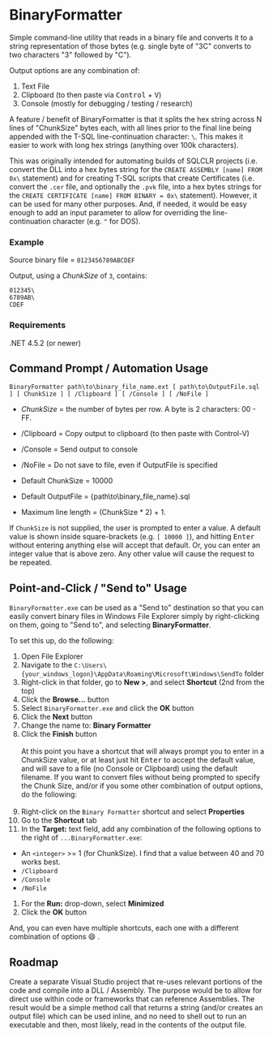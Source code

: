 # BinaryFormatter

Simple command-line utility that reads in a binary file and converts it to a string representation of those bytes (e.g. single byte of "3C" converts to two characters "3" followed by "C").

Output options are any combination of:

1. Text File
1. Clipboard (to then paste via <kbd>Control</kbd> + <kbd>V</kbd>)
1. Console (mostly for debugging / testing / research)


A feature / benefit of BinaryFormatter is that it splits the hex string
across N lines of "ChunkSize" bytes each, with all lines prior to the
final line being appended with the T-SQL line-continuation character: `\`. This makes it easier to work with long hex strings (anything over 100k characters).

This was originally intended for automating builds of SQLCLR projects (i.e. convert the DLL into a hex bytes string for the `CREATE ASSEMBLY [name] FROM 0x\` statement) and for creating T-SQL scripts that create Certificates (i.e. convert the `.cer` file, and optionally the `.pvk` file, into a hex bytes strings for the `CREATE CERTIFICATE [name] FROM BINARY = 0x\` statement). However, it can be used for many other purposes. And, if needed, it would be easy enough to add an input parameter to allow for overriding the line-continuation character (e.g. `^` for DOS).

### Example

Source binary file = `0123456789ABCDEF`

Output, using a _ChunkSize_ of `3`, contains:

```
012345\
6789AB\
CDEF
```

### Requirements

.NET 4.5.2 (or newer)

## Command Prompt / Automation Usage

`BinaryFormatter path\to\binary_file_name.ext [ path\to\OutputFile.sql ] [ ChunkSize ]
	[ /Clipboard ] [ /Console ] [ /NoFile ]`

* _ChunkSize_ = the number of bytes per row. A byte is 2 characters: 00 - FF.
* /Clipboard = Copy output to clipboard (to then paste with Control-V)
* /Console = Send output to console
* /NoFile = Do not save to file, even if OutputFile is specified

* Default ChunkSize = 10000
* Default OutputFile = {path\\to\\binary\_file\_name}.sql
* Maximum line length = (ChunkSize * 2) + 1.

If `ChunkSize` is not supplied, the user is prompted to enter a value. A default value is shown inside square-brackets (e.g. `[ 10000 ]`), and hitting <kbd>Enter</kbd> without entering anything else will accept that default. Or, you can enter an integer value that is above zero. Any other value will cause the request to be repeated.


## Point-and-Click / "Send to" Usage

`BinaryFormatter.exe` can be used as a "Send to" destination so that you can easily convert binary files in Windows File Explorer simply by right-clicking on them, going to "Send to", and selecting **BinaryFormatter**.

To set this up, do the following:

1. Open File Explorer
1. Navigate to the `C:\Users\{your_windows_logon}\AppData\Roaming\Microsoft\Windows\SendTo` folder
1. Right-click in that folder, go to **New &gt;**, and select **Shortcut** (2nd from the top)
1. Click the **Browse...** button
1. Select `BinaryFormatter.exe` and click the **OK** button
1. Click the **Next** button
1. Change the name to: **Binary Formatter**
1. Click the **Finish** button
    <br><br>
  At this point you have a shortcut that will always prompt you to enter in a ChunkSize value, or at least just hit <kbd>Enter</kbd> to accept the default value, and will save to a file (no Console or Clipboard) using the default filename. If you want to convert files without being prompted to specify the Chunk Size, and/or if you some other combination of output options, do the following:<br><br>
1. Right-click on the `Binary Formatter` shortcut and select **Properties**
1. Go to the **Shortcut** tab
1. In the **Target:** text field, add any combination of the following options to the right of `...BinaryFormatter.exe`:
  * An `<integer>` &gt;= 1 (for ChunkSize).  I find that a value between 40 and 70 works best.
  * `/Clipboard`
  * `/Console`
  * `/NoFile`
1. For the **Run:** drop-down, select **Minimized**
1. Click the **OK** button

And, you can even have multiple shortcuts, each one with a different combination of options :smile: .


## Roadmap

Create a separate Visual Studio project that re-uses relevant portions of the code and compile into a DLL / Assembly. The purpose would be to allow for direct use within code or frameworks that can reference Assemblies. The result would be a simple method call that returns a string (and/or creates an output file) which can be used inline, and no need to shell out to run an executable and then, most likely, read in the contents of the output file.
